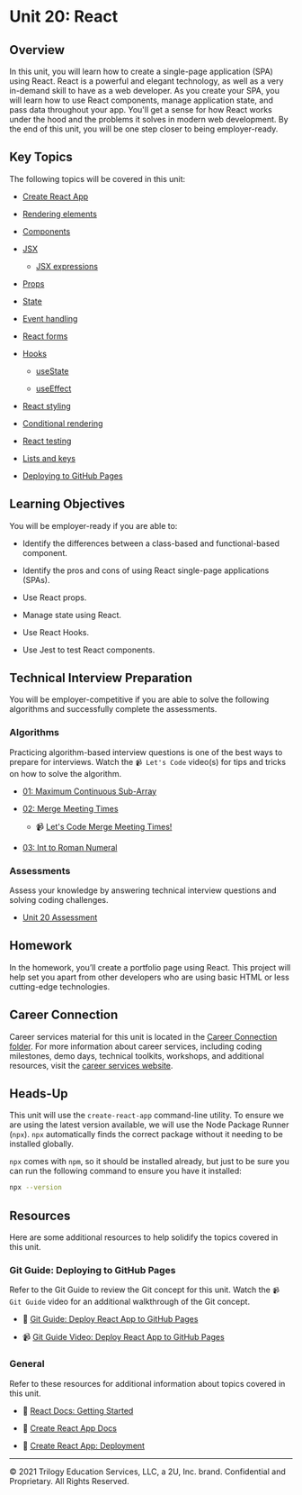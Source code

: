# Unit 20: React

## Overview

In this unit, you will learn how to create a single-page application (SPA) using React. React is a powerful and elegant technology, as well as a very in-demand skill to have as a web developer. As you create your SPA, you will learn how to use React components, manage application state, and pass data throughout your app. You'll get a sense for how React works under the hood and the problems it solves in modern web development. By the end of this unit, you will be one step closer to being employer-ready.

## Key Topics

The following topics will be covered in this unit:

* [Create React App](https://create-react-app.dev/docs/getting-started)

* [Rendering elements](https://reactjs.org/docs/rendering-elements.html)

* [Components](https://reactjs.org/docs/components-and-props.html)

* [JSX](https://reactjs.org/docs/introducing-jsx.html)
  
  * [JSX expressions](https://reactjs.org/docs/jsx-in-depth.html)

* [Props](https://reactjs.org/docs/components-and-props.html)

* [State](https://reactjs.org/docs/state-and-lifecycle.html)

* [Event handling](https://reactjs.org/docs/handling-events.html)

* [React forms](https://reactjs.org/docs/forms.html)

* [Hooks](https://reactjs.org/docs/hooks-intro.html)

  * [useState](https://reactjs.org/docs/hooks-state.html)
  
  * [useEffect](https://reactjs.org/docs/hooks-effect.html)

* [React styling](https://reactjs.org/docs/faq-styling.html)

* [Conditional rendering](https://reactjs.org/docs/conditional-rendering.html)

* [React testing](https://reactjs.org/docs/testing.html)

* [Lists and keys](https://reactjs.org/docs/lists-and-keys.html)

* [Deploying to GitHub Pages](https://docs.github.com/en/free-pro-team@latest/github/working-with-github-pages/creating-a-github-pages-site)

## Learning Objectives

You will be employer-ready if you are able to:

* Identify the differences between a class-based and functional-based component.

* Identify the pros and cons of using React single-page applications (SPAs).

* Use React props.

* Manage state using React.

* Use React Hooks.

* Use Jest to test React components.

## Technical Interview Preparation

You will be employer-competitive if you are able to solve the following algorithms and successfully complete the assessments.

### Algorithms

Practicing algorithm-based interview questions is one of the best ways to prepare for interviews. Watch the `📹 Let's Code` video(s) for tips and tricks on how to solve the algorithm.

* [01: Maximum Continuous Sub-Array](./../../../01-Class-Content/20-React/03-Algorithms/01-maximum-continuous-subarray/README.md)
  
* [02: Merge Meeting Times](./../../../01-Class-Content/20-React/03-Algorithms/02-merge-meeting-times/README.md)

  * 📹 [Let's Code Merge Meeting Times!](https://2u-20.wistia.com/medias/rsyvzd1cxl)

* [03: Int to Roman Numeral](./../../../01-Class-Content/20-React/03-Algorithms/03-int-to-roman/README.md)

### Assessments

Assess your knowledge by answering technical interview questions and solving coding challenges.

* [Unit 20 Assessment](https://forms.gle/jV3WDxHsEEusHjNr9)

## Homework

In the homework, you’ll create a portfolio page using React. This project will help set you apart from other developers who are using basic HTML or less cutting-edge technologies.

## Career Connection

Career services material for this unit is located in the [Career Connection folder](./04-Career-Connection/README.md). For more information about career services, including coding milestones, demo days, technical toolkits, workshops, and additional resources, visit the [career services website](https://careernetwork.2u.com/?utm_medium=Academics&utm_source=boot_camp/).

## Heads-Up

This unit will use the `create-react-app` command-line utility. To ensure we are using the latest version available, we will use the Node Package Runner (`npx`). `npx` automatically finds the correct package without it needing to be installed globally.

`npx` comes with `npm`, so it should be installed already, but just to be sure you can run the following command to ensure you have it installed:

```sh
npx --version
```

## Resources

Here are some additional resources to help solidify the topics covered in this unit.

### Git Guide: Deploying to GitHub Pages

Refer to the Git Guide to review the Git concept for this unit. Watch the `📹 Git Guide` video for an additional walkthrough of the Git concept.

* 📖 [Git Guide: Deploy React App to GitHub Pages](./01-Activities/27-Evr_Git-Deploy/README.md)

* 📹 [Git Guide Video: Deploy React App to GitHub Pages](https://2u-20.wistia.com/medias/x6ugnklpf6)

### General

Refer to these resources for additional information about topics covered in this unit.

* 📖 [React Docs: Getting Started](https://reactjs.org/docs/getting-started.html)

* 📖 [Create React App Docs](https://create-react-app.dev/docs/getting-started/)

* 📖 [Create React App: Deployment](https://create-react-app.dev/docs/deployment)
  
---
© 2021 Trilogy Education Services, LLC, a 2U, Inc. brand. Confidential and Proprietary. All Rights Reserved.